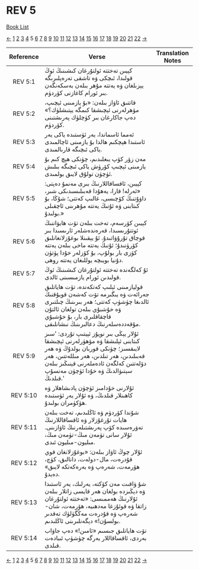 # REV 5
[Book List](../README.md)

[<-](./chapter_4.md) [1](./chapter_1.md) [2](./chapter_2.md) [3](./chapter_3.md) [4](./chapter_4.md) 5 [6](./chapter_6.md) [7](./chapter_7.md) [8](./chapter_8.md) [9](./chapter_9.md) [10](./chapter_10.md) [11](./chapter_11.md) [12](./chapter_12.md) [13](./chapter_13.md) [14](./chapter_14.md) [15](./chapter_15.md) [16](./chapter_16.md) [17](./chapter_17.md) [18](./chapter_18.md) [19](./chapter_19.md) [20](./chapter_20.md) [21](./chapter_21.md) [22](./chapter_22.md) [->](./chapter_6.md)

| Reference | Verse | Translation Notes |
|:---------:|-------|-------------------|
|REV 5:1|كېيىن تەختتە ئولتۇرغان كىشىنىڭ ئوڭ قولىدا، ئىچكى ۋە تاشقى تەرەپلىرىگە يېزىلغان ۋە يەتتە مۇھر بىلەن بەسكەنگەن بىر ئورام كاغازنى كۆردۈم.||
|REV 5:2|قاتتىق ئاۋاز بىلەن: «بۇ يازمىنى ئېچىپ، مۆهرلەرنى ئېچىشقا كىمگە يېتىشلۈك؟» دەپ جاكارغان بىر كۈچلۈك پەرىشتىنى كۆردۈم.||
|REV 5:3|ئەمما ئاسماندا، يەر ئۈستىدە ياكى يەر ئاستىدا ھېچكىم ھالدا بۇ يازمىنى ئاچالمىدى ياكى ئىچىگە قارىالمىدى.||
|REV 5:4|مەن زۆر كۆپ يىغلىدىم، چۈنكى ھېچ كىم بۇ يازمىنى ئېچىپ كۆرۈش ياكى ئىچىگە بىلىش ئۈچۈن تولۇق لايىق بولمىدى.||
|REV 5:5|كېيىن، ئاقساقاللارنىڭ بىرى مەنمۇ دەپتى: «ئەرلە! قارا، يەھۇدا قەبىلىسىدىكى شىر، داۋۇتنىڭ كۆچىسى، غالىپ كەتتى؛ شۇڭا، بۇ كىتابنى ۋە ئۇنىڭ يەتتە مۇهرىنى ئاچقىلى بولىدۇ.»||
|REV 5:6|كېيىن كۆرسەم، تەخت بىلەن تۆت ھايۋاننىڭ ئوتتۇرىسىدا، قەرەندەشلەر ئارىسىدا بىر قوچاق تۇرۇۋاتىدۇ. ئۇ يېقىنلا بوغۇزلانغانلىق كۆرۈنىدۇ؛ ئۇنىڭ يەتتە ماخى بىلەن يەتتە كۆزى بار بولۇپ، بۇ كۆزلەر خۇدا پۈتۈن دۇنيا بويىچە يوللىغان يەتتە روھى.||
|REV 5:7|ئۇ كەلگەندە تەختتە ئولتۇرغان كىشىنىڭ ئوڭ قولىدىن ئورام يازمىسىنى ئالدى.||
|REV 5:8|قوليازمىنى ئېلىپ كەتكەندە، تۆت ھاياتلىق جەرائەت ۋە يىگىرمە تۆت كەشەن قويۇقنىڭ ئالدىغا چۈشۈپ كەتتى؛ ھەر بىرىنىڭ چىلتىرى ۋە خۇشبۇي بىلەن تولغان ئالتۇن قاچقاقلىرى بار، بۇ خۇشبۇي مۇقەددەسلەرنىڭ دعالىرىنىڭ نىشانلىقى.||
|REV 5:9|ئۇلار يېڭى بىر نوپۇز ئېيتىپ تۇردى: 'سىز كىتابنى ئېلىشقا ۋە مۆھۈرلەرنى ئېچىشقا لايىقسىز؛ چۈنكى قوربان بولدۇڭ ۋە ھەر قەبىلىدىن، ھەر تىلدىن، ھەر مىللەتتىن، ھەر دۆلەتتىن كەلگەن ئادەملەرنى قېنىڭىز بىلەن سېتىۋالدىڭ ۋە خۇدا ئۈچۈن مەنسۇپ قىلدىڭ.'||
|REV 5:10|ئۇلارنى خۇدامىز ئۈچۈن پادىشاھلار ۋە كاھىنلار قىلدىڭ، ۋە ئۇلار يەر ئۈستىدە ھۆكۈمران بولىدۇ.||
|REV 5:11|شۇندا كۆردۈم ۋە ئاڭلىدىم، تەخت بىلەن ھايات تۇرغۇزلار ۋە ئاقساقاللارنىڭ تەۋرەسىدە كۆپ پەرىشتىلەرنىڭ ئاۋازىنى. ئۇلار سانى تۈمەن مىڭ-تۈمەن مىڭ، مىليون-مىليون ئىدى.||
|REV 5:12|ئۇلار چوڭ ئاۋاز بىلەن: «بوغۇزلانغان قوي قۇدرەت، مال-دولەت، دانالىق، كۈچ، ھۆرمەت، شەرەپ ۋە بەرەكەتكە لايىق» دەيدۇ.||
|REV 5:13|شۇ ۋاقىت مەن كۆكتە، يەرلىك، يەر ئاستىدا ۋە دېڭىزدە بولغان ھەر قايسى زاتلار بىلەن ئۇلارنىڭ ھەممىسى: «تەختتە ئولتۇرغان زاتقا ۋە قوئۇزغا مەدھىيە، ھۆرمەت، شان-شەرەپ ۋە قۇدرەت مەڭگۈلۈك تەقدىر بولسۇن!» دېگەنلىرىنى ئاڭلىدىم.||
|REV 5:14|تۆت ھاياتلىق جىسىم «ئامىن!» دەپ جاۋاب بەردى، ئاقساقاللار يەرگە چۈشۈپ ئىبادەت قىلدى.||


[<-](./chapter_4.md) [1](./chapter_1.md) [2](./chapter_2.md) [3](./chapter_3.md) [4](./chapter_4.md) 5 [6](./chapter_6.md) [7](./chapter_7.md) [8](./chapter_8.md) [9](./chapter_9.md) [10](./chapter_10.md) [11](./chapter_11.md) [12](./chapter_12.md) [13](./chapter_13.md) [14](./chapter_14.md) [15](./chapter_15.md) [16](./chapter_16.md) [17](./chapter_17.md) [18](./chapter_18.md) [19](./chapter_19.md) [20](./chapter_20.md) [21](./chapter_21.md) [22](./chapter_22.md) [->](./chapter_6.md)